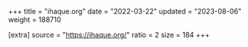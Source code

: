 +++
title = "ihaque.org"
date = "2022-03-22"
updated = "2023-08-06"
weight = 188710

[extra]
source = "https://ihaque.org/"
ratio = 2
size = 184
+++
